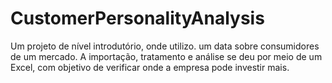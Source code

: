 # CustomerPersonalityAnalysis
Um projeto de nível introdutório, onde utilizo. um data sobre consumidores de um mercado. A importação, tratamento e análise se deu por meio de um Excel, com objetivo de verificar onde a empresa pode investir mais.
